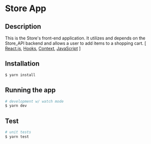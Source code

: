 # Store App

## Description

This is the Store's front-end application. It utilizes and depends on the Store_API backend
and allows a user to add items to a shopping cart.
[ [React.js](https://reactjs.org/),
	[Hooks](https://reactjs.org/docs/hooks-intro.html),
	[Context](https://reactjs.org/docs/context.html),
	[JavaScript](https://www.javascript.com/)
]

## Installation

```bash
$ yarn install
```

## Running the app

```bash
# development w/ watch mode
$ yarn dev
```

## Test

```bash
# unit tests
$ yarn test
```
